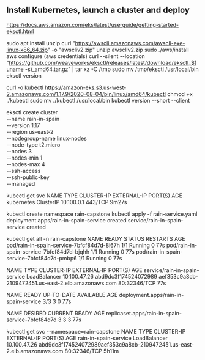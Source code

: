 ## Install Kubernetes, launch a cluster and deploy

https://docs.aws.amazon.com/eks/latest/userguide/getting-started-eksctl.html

sudo apt install unzip
curl "https://awscli.amazonaws.com/awscli-exe-linux-x86_64.zip" -o "awscliv2.zip"
unzip awscliv2.zip
sudo ./aws/install
aws configure 
(aws credentials)
curl --silent --location "https://github.com/weaveworks/eksctl/releases/latest/download/eksctl_$(uname -s)_amd64.tar.gz" | tar xz -C /tmp
sudo mv /tmp/eksctl /usr/local/bin
eksctl version

curl -o kubectl https://amazon-eks.s3.us-west-2.amazonaws.com/1.17.9/2020-08-04/bin/linux/amd64/kubectl
chmod +x ./kubectl
sudo mv ./kubectl /usr/local/bin
kubectl version --short --client

eksctl create cluster \
--name rain-in-spain \
--version 1.17 \
--region us-east-2 \
--nodegroup-name linux-nodes \
--node-type t2.micro \
--nodes 3 \
--nodes-min 1 \
--nodes-max 4 \
--ssh-access \
--ssh-public-key <name of key pair> \
--managed

kubectl get svc
NAME         TYPE        CLUSTER-IP   EXTERNAL-IP   PORT(S)   AGE
kubernetes   ClusterIP   10.100.0.1   <none>        443/TCP   9m27s

kubectl create namespace rain-capstone
kubectl apply -f rain-service.yaml
deployment.apps/rain-in-spain-service created
service/rain-in-spain-service created

kubectl get all -n rain-capstone
NAME                                         READY   STATUS    RESTARTS   AGE
pod/rain-in-spain-service-7bfcf84d7d-8l67h   1/1     Running   0          77s
pod/rain-in-spain-service-7bfcf84d7d-bjqhh   1/1     Running   0          77s
pod/rain-in-spain-service-7bfcf84d7d-pmbp6   1/1     Running   0          77s

NAME                            TYPE           CLUSTER-IP     EXTERNAL-IP                                                                                                                                          PORT(S)        AGE
service/rain-in-spain-service   LoadBalancer   10.100.47.26   abd9dc3f174524072989                                                                           aef353c9a8cb-2109472451.us-east-2.elb.amazonaws.com   80:32346/TCP   77s

NAME                                    READY   UP-TO-DATE   AVAILABLE   AGE
deployment.apps/rain-in-spain-service   3/3     3            0           77s

NAME                                               DESIRED   CURRENT   READY   AGE
replicaset.apps/rain-in-spain-service-7bfcf84d7d   3         3         3       77s

kubectl get svc --namespace=rain-capstone
NAME                    TYPE           CLUSTER-IP     EXTERNAL-IP                                                               PORT(S)        AGE
rain-in-spain-service   LoadBalancer   10.100.47.26   abd9dc3f174524072989aef353c9a8cb-2109472451.us-east-2.elb.amazonaws.com   80:32346/TCP   5h11m